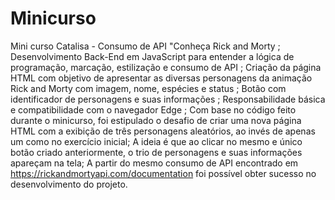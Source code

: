 # Minicurso
Mini curso Catalisa - Consumo de API "Conheça Rick and Morty ;
Desenvolvimento Back-End em JavaScript para entender a lógica de programação, marcação, estilização e consumo de API ;
Criação da página HTML com objetivo de apresentar as diversas personagens da animação Rick and Morty com imagem, nome, espécies e status ;
Botão com identificador de personagens e suas informações ;
Responsabilidade básica e compatibilidade com o navegador Edge ;
Com base no código feito durante o minicurso, foi estipulado o desafio de criar uma nova página HTML com a exibição de três personagens aleatórios, ao invés de apenas um como no exercício inicial;
A ideia é que ao clicar no mesmo e único botão criado anteriormente, o trio de personagens e suas informações apareçam na tela;
A partir do mesmo consumo de API encontrado em <https://rickandmortyapi.com/documentation> foi possível obter sucesso no desenvolvimento do projeto.
